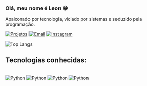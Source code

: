 ### Olá, meu nome é Leon 😁
Apaixonado por tecnologia, viciado por sistemas e seduzido pela programação.

[![Projetos](https://img.shields.io/website?label=Projetos&style=for-the-badge&url=https://leonkjkk.github.io/)](https://leonkjkk.github.io)
[![Email](https://img.shields.io/badge/Gmail-D14836?style=for-the-badge&logo=gmail&logoColor=white)](mailto:victorleonferr4@gmail.com)
[![Instagram](https://img.shields.io/badge/Instagram-E4405F?style=for-the-badge&logo=instagram&logoColor=white)](https://instagram.com/leonkjkk)


![Top Langs](https://github-readme-stats.vercel.app/api/top-langs/?username=leonkjkk&size_weight=0.3&count_weight=0.3)


## Tecnologias conhecidas:
<div style = "display: inline_block"><br/>
    <img align = "center" alt = "Python" src = "https://img.shields.io/badge/Python-14354C?style=for-the-badge&logo=python&logoColor=white" />
    <img align = "center" alt = "Python" src = "https://img.shields.io/badge/MySQL-00000F?style=for-the-badge&logo=mysql&logoColor=white" />
    <img align = "center" alt = "Python" src = "https://img.shields.io/badge/HTML5-E34F26?style=for-the-badge&logo=html5&logoColor=white" />
    <img align = "center" alt = "Python" src = "https://img.shields.io/badge/Arduino-00979D?style=for-the-badge&logo=Arduino&logoColor=white" />
</div><br/>
